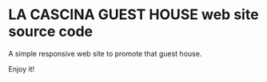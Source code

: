 # LA CASCINA GUEST HOUSE web site source code

A simple responsive web site to promote that guest house.

Enjoy it!
